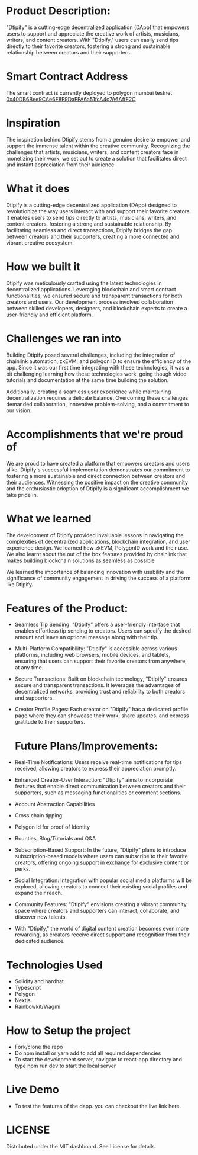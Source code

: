 # Product Description:
"Dtipify" is a cutting-edge decentralized application (DApp) that empowers users to support and appreciate the creative work of artists, musicians, writers, and content creators. With "Dtipify," users can easily send tips directly to their favorite creators, fostering a strong and sustainable relationship between creators and their supporters.


# Smart Contract Address
The smart contract is currently deployed to polygon mumbai testnet [0x40DB6Bee9CAe6F8F9DaFFA6a51fcA4c7A6AffF2C](https://mumbai.polygonscan.com/address/0x40DB6Bee9CAe6F8F9DaFFA6a51fcA4c7A6AffF2C)

# Inspiration
The inspiration behind Dtipify stems from a genuine desire to empower and support the immense talent within the creative community. Recognizing the challenges that artists, musicians, writers, and content creators face in monetizing their work, we set out to create a solution that facilitates direct and instant appreciation from their audience.

# What it does
Dtipify is a cutting-edge decentralized application (DApp) designed to revolutionize the way users interact with and support their favorite creators. It enables users to send tips directly to artists, musicians, writers, and content creators, fostering a strong and sustainable relationship. By facilitating seamless and direct transactions, Dtipify bridges the gap between creators and their supporters, creating a more connected and vibrant creative ecosystem.

# How we built it
Dtipify was meticulously crafted using the latest technologies in decentralized applications. Leveraging blockchain and smart contract functionalities, we ensured secure and transparent transactions for both creators and users. Our development process involved collaboration between skilled developers, designers, and blockchain experts to create a user-friendly and efficient platform.

# Challenges we ran into
Building Dtipify posed several challenges, including the integration of chainlink automation, zkEVM, and polygon ID to ensure the efficiency of the app.  Since it was our first time integrating with these technologies, it was a bit challenging learning how these technologies work, going though video tutorials and documentation at the same time building the solution.

Additionally, creating a seamless user experience while maintaining decentralization requires a delicate balance. Overcoming these challenges demanded collaboration, innovative problem-solving, and a commitment to our vision.

# Accomplishments that we're proud of
We are proud to have created a platform that empowers creators and users alike. Dtipify's successful implementation demonstrates our commitment to fostering a more sustainable and direct connection between creators and their audiences. Witnessing the positive impact on the creative community and the enthusiastic adoption of Dtipify is a significant accomplishment we take pride in.

# What we learned
The development of Dtipify provided invaluable lessons in navigating the complexities of decentralized applications, blockchain integration, and user experience design. We learned how zkEVM, PolygonID work and their use. We also learnt about the out of the box features provided by chainlink that makes building blockchain solutions as seamless as possible

We learned the importance of balancing innovation with usability and the significance of community engagement in driving the success of a platform like Dtipify. 

# Features of the Product:

- Seamless Tip Sending: "Dtipify" offers a user-friendly interface that enables effortless tip sending to creators. Users can specify the desired amount and leave an optional message along with their tip.
- Multi-Platform Compatibility: "Dtipify" is accessible across various platforms, including web browsers, mobile devices, and tablets, ensuring that users can support their favorite creators from anywhere, at any time.
- Secure Transactions: Built on blockchain technology, "Dtipify" ensures secure and transparent transactions. It leverages the advantages of decentralized networks, providing trust and reliability to both creators and supporters.
- Creator Profile Pages: Each creator on "Dtipify" has a dedicated profile page where they can showcase their work, share updates, and express gratitude to their supporters.


  # Future Plans/Improvements:
- Real-Time Notifications: Users receive real-time notifications for tips received, allowing creators to express their appreciation promptly.
- Enhanced Creator-User Interaction: "Dtipify" aims to incorporate features that enable direct communication between creators and their supporters, such as messaging functionalities or comment sections.
- Account Abstraction Capabilities
- Cross chain tipping
- Polygon Id for proof of Identity
- Bounties, Blog/Tutorials and Q&A
- Subscription-Based Support: In the future, "Dtipify" plans to introduce subscription-based models where users can subscribe to their favorite creators, offering ongoing support in exchange for exclusive content or perks.
- Social Integration: Integration with popular social media platforms will be explored, allowing creators to connect their existing social profiles and expand their reach.
- Community Features: "Dtipify" envisions creating a vibrant community space where creators and supporters can interact, collaborate, and discover new talents.
- With "Dtipify," the world of digital content creation becomes even more rewarding, as creators receive direct support and recognition from their dedicated audience.

# Technologies Used
- Solidity and hardhat
- Typescript
- Polygon
- Nextjs
- Rainbowkit/Wagmi
  
# How to Setup the project
- Fork/clone the repo
- Do npm install or yarn add to add all required dependencies
- To start the development server, navigate to react-app directory and type npm run dev to start the local server
  
# Live Demo
- To test the features of the dapp. you can checkout the live link here.

# LICENSE
Distributed under the MIT dashboard. See License for details.
